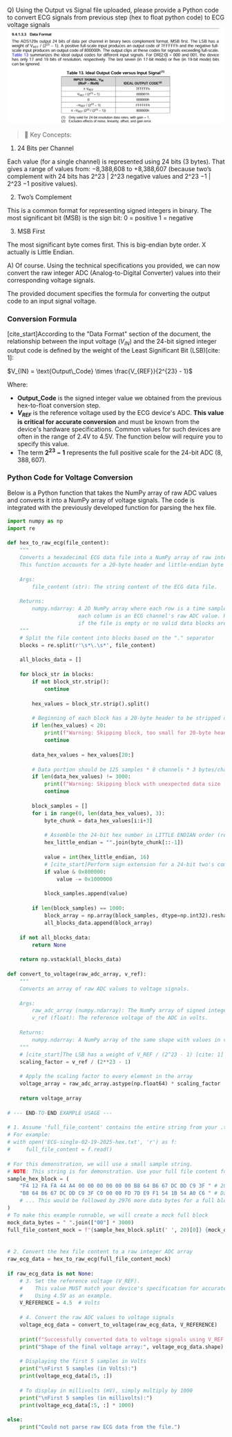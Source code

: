
Q) Using the Output vs Signal file uploaded, please provide a Python code to convert ECG signals from previous step (hex to float python code) to ECG voltage signals
<img src="fig1_Output_vs_Signal.jpg" width=600px > 

> 🔧 Key Concepts:
1. 24 Bits per Channel

Each value (for a single channel) is represented using 24 bits (3 bytes).
That gives a range of values from:
−8,388,608 to +8,388,607 
(because two’s complement with 24 bits has 
2^23 | 2^23 negative values and 
2^23 −1 | 2^23 −1 positive values).

2. Two’s Complement

This is a common format for representing signed integers in binary.
The most significant bit (MSB) is the sign bit:
0 = positive
1 = negative

3. MSB First

The most significant byte comes first.
This is big-endian byte order. X actually is Little Endian.  

A) Of course. Using the technical specifications you provided, we can now convert the raw integer ADC (Analog-to-Digital Converter) values into their corresponding voltage signals.

The provided document specifies the formula for converting the output code to an input signal voltage.

### Conversion Formula

[cite_start]According to the "Data Format" section of the document, the relationship between the input voltage ($V_{IN}$) and the 24-bit signed integer output code is defined by the weight of the Least Significant Bit (LSB)[cite: 1]:

$V_{IN} = \text{Output\_Code} \times \frac{V_{REF}}{2^{23} - 1}$

Where:
* **Output\_Code** is the signed integer value we obtained from the previous hex-to-float conversion step.
* **$V_{REF}$** is the reference voltage used by the ECG device's ADC. **This value is critical for accurate conversion** and must be known from the device's hardware specifications. Common values for such devices are often in the range of 2.4V to 4.5V. The function below will require you to specify this value.
* The term **$2^{23} - 1$** represents the full positive scale for the 24-bit ADC ($8,388,607$).

### Python Code for Voltage Conversion

Below is a Python function that takes the NumPy array of raw ADC values and converts it into a NumPy array of voltage signals. The code is integrated with the previously developed function for parsing the hex file.

```python
import numpy as np
import re

def hex_to_raw_ecg(file_content):
    """
    Converts a hexadecimal ECG data file into a NumPy array of raw integer values.
    This function accounts for a 20-byte header and little-endian byte order.

    Args:
        file_content (str): The string content of the ECG data file.

    Returns:
        numpy.ndarray: A 2D NumPy array where each row is a time sample and
                       each column is an ECG channel's raw ADC value. Returns None
                       if the file is empty or no valid data blocks are found.
    """
    # Split the file content into blocks based on the "." separator
    blocks = re.split(r'\s*\.\s*', file_content)

    all_blocks_data = []

    for block_str in blocks:
        if not block_str.strip():
            continue

        hex_values = block_str.strip().split()

        # Beginning of each block has a 20-byte header to be stripped out.
        if len(hex_values) < 20:
            print(f"Warning: Skipping block, too small for 20-byte header.")
            continue
        
        data_hex_values = hex_values[20:]

        # Data portion should be 125 samples * 8 channels * 3 bytes/channel = 3000 bytes.
        if len(data_hex_values) != 3000:
            print(f"Warning: Skipping block with unexpected data size ({len(data_hex_values)} bytes).")
            continue

        block_samples = []
        for i in range(0, len(data_hex_values), 3):
            byte_chunk = data_hex_values[i:i+3]
            
            # Assemble the 24-bit hex number in LITTLE ENDIAN order (reverse bytes)
            hex_little_endian = "".join(byte_chunk[::-1])
            
            value = int(hex_little_endian, 16)
            # [cite_start]Perform sign extension for a 24-bit two's complement number [cite: 1]
            if value & 0x800000:
                value -= 0x1000000
            
            block_samples.append(value)

        if len(block_samples) == 1000:
            block_array = np.array(block_samples, dtype=np.int32).reshape(125, 8)
            all_blocks_data.append(block_array)

    if not all_blocks_data:
        return None

    return np.vstack(all_blocks_data)

def convert_to_voltage(raw_adc_array, v_ref):
    """
    Converts an array of raw ADC values to voltage signals.

    Args:
        raw_adc_array (numpy.ndarray): The NumPy array of signed integer ADC values.
        v_ref (float): The reference voltage of the ADC in volts.

    Returns:
        numpy.ndarray: A NumPy array of the same shape with values in volts.
    """
    # [cite_start]The LSB has a weight of V_REF / (2^23 - 1) [cite: 1]
    scaling_factor = v_ref / (2**23 - 1)
    
    # Apply the scaling factor to every element in the array
    voltage_array = raw_adc_array.astype(np.float64) * scaling_factor
    
    return voltage_array

# --- END-TO-END EXAMPLE USAGE ---

# 1. Assume 'full_file_content' contains the entire string from your .txt file
# For example:
# with open('ECG-single-02-19-2025-hex.txt', 'r') as f:
#     full_file_content = f.read()

# For this demonstration, we will use a small sample string.
# NOTE: This string is for demonstration. Use your full file content for actual conversion.
sample_hex_block = (
    "F4 12 FA FA 44 A4 00 00 00 00 00 00 B8 64 B6 67 DC DD C9 3F " # 20-byte Header
    "B8 64 B6 67 DC DD C9 3F C0 00 00 FD 7D E9 F1 54 1B 54 A0 C6 " # Data bytes...
    # ... This would be followed by 2976 more data bytes for a full block
)
# To make this example runnable, we will create a mock full block
mock_data_bytes = " ".join(["00"] * 3000)
full_file_content_mock = f"{sample_hex_block.split(' ', 20)[0]} {mock_data_bytes} ."


# 2. Convert the hex file content to a raw integer ADC array
raw_ecg_data = hex_to_raw_ecg(full_file_content_mock)

if raw_ecg_data is not None:
    # 3. Set the reference voltage (V_REF). 
    #    This value MUST match your device's specification for accurate results.
    #    Using 4.5V as an example.
    V_REFERENCE = 4.5  # Volts

    # 4. Convert the raw ADC values to voltage signals
    voltage_ecg_data = convert_to_voltage(raw_ecg_data, V_REFERENCE)

    print(f"Successfully converted data to voltage signals using V_REF = {V_REFERENCE}V.")
    print("Shape of the final voltage array:", voltage_ecg_data.shape)
    
    # Displaying the first 5 samples in Volts
    print("\nFirst 5 samples (in Volts):")
    print(voltage_ecg_data[:5, :])
    
    # To display in millivolts (mV), simply multiply by 1000
    print("\nFirst 5 samples (in millivolts):")
    print(voltage_ecg_data[:5, :] * 1000)

else:
    print("Could not parse raw ECG data from the file.")

```
